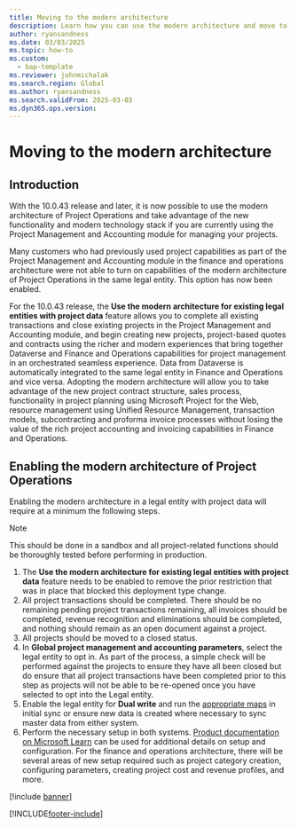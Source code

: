 ```yaml
---
title: Moving to the modern architecture
description: Learn how you can use the modern architecture and move to the resource/non-stocked deployment if you have a legal entity that is currently using the stocked/production order deployment. 
author: ryansandness 
ms.date: 03/03/2025
ms.topic: how-to
ms.custom: 
  - bap-template
ms.reviewer: johnmichalak
ms.search.region: Global
ms.author: ryansandness
ms.search.validFrom: 2025-03-03 
ms.dyn365.ops.version: 
---
```

# Moving to the modern architecture

## Introduction

With the 10.0.43 release and later, it is now possible to use the modern architecture of Project Operations and take advantage of the new functionality and modern technology stack if you are currently using the Project Management and Accounting module for managing your projects.

Many customers who had previously used project capabilities as part of the Project Management and Accounting module in the finance and operations architecture were not able to turn on capabilities of the modern architecture of Project Operations in the same legal entity. This option has now been enabled.

For the 10.0.43 release, the **Use the modern architecture for existing legal entities with project data** feature allows you to complete all existing transactions and close existing projects in the Project Management and Accounting module, and begin creating new projects, project-based quotes and contracts using the richer and modern experiences that bring together Dataverse and Finance and Operations capabilities for project management in an orchestrated seamless experience. Data from Dataverse is automatically integrated to the same legal entity in Finance and Operations and vice versa. Adopting the modern architecture will allow you to take advantage of the new project contract structure, sales process, functionality in project planning using Microsoft Project for the Web, resource management using Unified Resource Management, transaction models, subcontracting and proforma invoice processes without losing the value of the rich project accounting and invoicing capabilities in Finance and Operations.

## Enabling the modern architecture of Project Operations

Enabling the modern architecture in a legal entity with project data will require at a minimum the following steps.

 > [!NOTE]
> This should be done in a sandbox and all project-related functions should be thoroughly tested before performing in production.

1. The **Use the modern architecture for existing legal entities with project data** feature needs to be enabled to remove the prior restriction that was in place that blocked this deployment type change.
2. All project transactions should be completed. There should be no remaining pending project transactions remaining, all invoices should be completed, revenue recognition and eliminations should be completed, and nothing should remain as an open document against a project.
3. All projects should be moved to a closed status.
4. In **Global project management and accounting parameters**, select the legal entity to opt in. As part of the process, a simple check will be performed against the projects to ensure they have all been closed but do ensure that all project transactions have been completed prior to this step as projects will not be able to be re-opened once you have selected to opt into the Legal entity.
5. Enable the legal entity for **Dual write** and run the [appropriate maps](../environment/resource-dual-write-maps.md) in initial sync or ensure new data is created where necessary to sync master data from either system.
6. Perform the necessary setup in both systems. [Product documentation on Microsoft Learn](../environment/project-operations-integrated-deployment-overview.md) can be used for additional details on setup and configuration. For the finance and operations architecture, there will be several areas of new setup required such as project category creation, configuring parameters, creating project cost and revenue profiles, and more.

[!include [banner](../includes/banner.md)]


[!INCLUDE[footer-include](../includes/footer-banner.md)]
